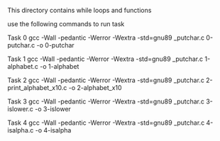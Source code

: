 This directory contains while loops and functions


use the following commands to run task

Task 0 
gcc -Wall -pedantic -Werror -Wextra -std=gnu89 _putchar.c 0-putchar.c -o 0-putchar

Task 1 
gcc -Wall -pedantic -Werror -Wextra -std=gnu89 _putchar.c 1-alphabet.c -o 1-alphabet

Task 2
gcc -Wall -pedantic -Werror -Wextra -std=gnu89 _putchar.c 2-print_alphabet_x10.c -o 2-alphabet_x10

Task 3
gcc -Wall -pedantic -Werror -Wextra -std=gnu89 _putchar.c 3-islower.c -o 3-islower

Task 4
gcc -Wall -pedantic -Werror -Wextra -std=gnu89 _putchar.c 4-isalpha.c -o 4-isalpha

